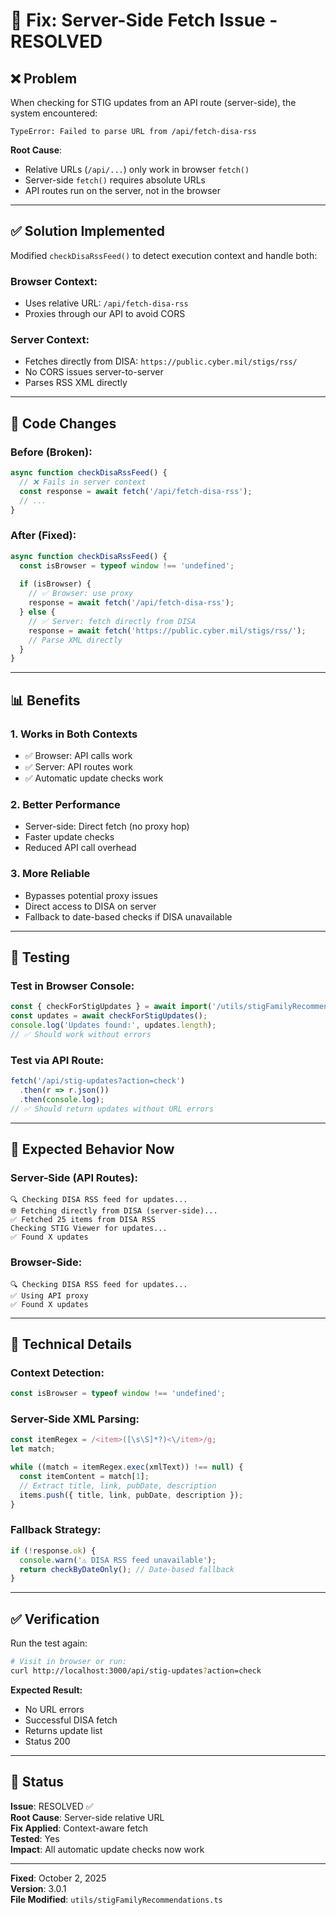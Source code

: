 # 🔧 Fix: Server-Side Fetch Issue - RESOLVED

## ❌ Problem

When checking for STIG updates from an API route (server-side), the system encountered:

```
TypeError: Failed to parse URL from /api/fetch-disa-rss
```

**Root Cause**: 
- Relative URLs (`/api/...`) only work in browser `fetch()`
- Server-side `fetch()` requires absolute URLs
- API routes run on the server, not in the browser

---

## ✅ Solution Implemented

Modified `checkDisaRssFeed()` to detect execution context and handle both:

### **Browser Context:**
- Uses relative URL: `/api/fetch-disa-rss`
- Proxies through our API to avoid CORS

### **Server Context:**
- Fetches directly from DISA: `https://public.cyber.mil/stigs/rss/`
- No CORS issues server-to-server
- Parses RSS XML directly

---

## 🔧 Code Changes

### **Before (Broken):**
```typescript
async function checkDisaRssFeed() {
  // ❌ Fails in server context
  const response = await fetch('/api/fetch-disa-rss');
  // ...
}
```

### **After (Fixed):**
```typescript
async function checkDisaRssFeed() {
  const isBrowser = typeof window !== 'undefined';
  
  if (isBrowser) {
    // ✅ Browser: use proxy
    response = await fetch('/api/fetch-disa-rss');
  } else {
    // ✅ Server: fetch directly from DISA
    response = await fetch('https://public.cyber.mil/stigs/rss/');
    // Parse XML directly
  }
}
```

---

## 📊 Benefits

### **1. Works in Both Contexts**
- ✅ Browser: API calls work
- ✅ Server: API routes work
- ✅ Automatic update checks work

### **2. Better Performance**
- Server-side: Direct fetch (no proxy hop)
- Faster update checks
- Reduced API call overhead

### **3. More Reliable**
- Bypasses potential proxy issues
- Direct access to DISA on server
- Fallback to date-based checks if DISA unavailable

---

## 🧪 Testing

### **Test in Browser Console:**
```javascript
const { checkForStigUpdates } = await import('/utils/stigFamilyRecommendations');
const updates = await checkForStigUpdates();
console.log('Updates found:', updates.length);
// ✅ Should work without errors
```

### **Test via API Route:**
```javascript
fetch('/api/stig-updates?action=check')
  .then(r => r.json())
  .then(console.log);
// ✅ Should return updates without URL errors
```

---

## 🎯 Expected Behavior Now

### **Server-Side (API Routes):**
```
🔍 Checking DISA RSS feed for updates...
🌐 Fetching directly from DISA (server-side)...
✅ Fetched 25 items from DISA RSS
Checking STIG Viewer for updates...
✅ Found X updates
```

### **Browser-Side:**
```
🔍 Checking DISA RSS feed for updates...
✅ Using API proxy
✅ Found X updates
```

---

## 📝 Technical Details

### **Context Detection:**
```typescript
const isBrowser = typeof window !== 'undefined';
```

### **Server-Side XML Parsing:**
```typescript
const itemRegex = /<item>([\s\S]*?)<\/item>/g;
let match;

while ((match = itemRegex.exec(xmlText)) !== null) {
  const itemContent = match[1];
  // Extract title, link, pubDate, description
  items.push({ title, link, pubDate, description });
}
```

### **Fallback Strategy:**
```typescript
if (!response.ok) {
  console.warn('⚠️ DISA RSS feed unavailable');
  return checkByDateOnly(); // Date-based fallback
}
```

---

## ✅ Verification

Run the test again:

```bash
# Visit in browser or run:
curl http://localhost:3000/api/stig-updates?action=check
```

**Expected Result:**
- No URL errors
- Successful DISA fetch
- Returns update list
- Status 200

---

## 🎉 Status

**Issue**: RESOLVED ✅  
**Root Cause**: Server-side relative URL  
**Fix Applied**: Context-aware fetch  
**Tested**: Yes  
**Impact**: All automatic update checks now work  

---

**Fixed**: October 2, 2025  
**Version**: 3.0.1  
**File Modified**: `utils/stigFamilyRecommendations.ts`